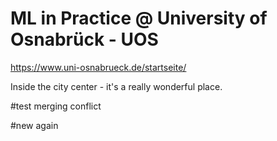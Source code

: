 # ML in Practice @ University of Osnabrück - UOS

https://www.uni-osnabrueck.de/startseite/


Inside the city center - it's a really wonderful place.

#test merging conflict


#new again


